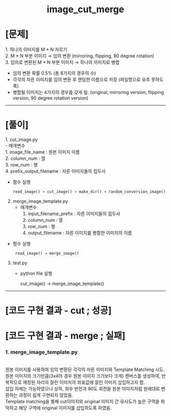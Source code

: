 <div align = center>
    <h1>image_cut_merge</h1>
</div>

<h1>[문제]</h1>
1. 하나의 이미지를 M * N 자르기 <br/> 
2. M * N 부분 이미지 → 임의 변환 (mirroring, flipping, 90 degree rotation) <br/> 
3. 임의로 변환된 M * N 부분 이미지 → 하나의 이미지로 병합 <br/> 

- 임의 변환 확률 0.5% (총 8가지의 경우의 수)
- 각각의 자른 이미지를 임의 변환 후 랜덤한 이름으로 저장 (파일명으로 유추 못하도록)
- 병합될 이미지는 4가지의 경우를 갖게 됨. (original, mirroring version, flipping version, 90 degree rotation version)

---

<h1>[풀이]</h1>
1. cut_image.py<br/> 
    - 매개변수<br/>
        1. image_file_name : 원본 이미지 이름 <br/>
        2. column_num : 열 <br/> 
        3. row_num : 행 <br/> 
        4. prefix_output_filename : 자른 이미지들의 접두사 <br/> 

  - 함수 실행<br/> 
    
        read_image() → cut_image() → make_dir() → random_conversion_image()
       
2. merge_image_template.py
    - 매개변수
        1. input_filename_prefix : 자른 이미지들의 접두사   
        2. column_num : 열
        3. row_num : 행
        4. output_filename : 자른 이미지를 병합한 이미지의 이름
        
  - 함수 실행<br/>

         read_image() → merge_image()
        
3. test.py
    - python file 실행
    
        cut_image() → merge_image_template()
    

---
<h1>[코드 구현 결과 - cut ; 성공]</h1>
<h1>[코드 구현 결과 - merge ; 실패]</h1>

   <h3>1. merge_image_template.py</h3><br/>
   원본 이미지를 사용하여 임의 변환된 각각의 자른 이미지와 Template Matching 시도.<br/>
   원본 이미지의 크기만큼(3x4의 경우 원본 이미지 크기보다 크게) 캔버스를 생성하여, 반복적으로 매칭된 자리의 잘린 이미지의 좌표값에 잘린 이미지 삽입하고자 함.<br/>
   삽입 자체는 가능하였으나 상하, 좌우 반전과 90도 회전을 원본 이미지처럼 원래대로 변환하는 과정이 쉽게 구현되지 않았음. <br>
   Template matching을 통해 cut이미지와 original 이미지 간 유사도가 높은 구역을 파악하고 해당 구역에 original 이미지를 삽입하도록 하였음.

